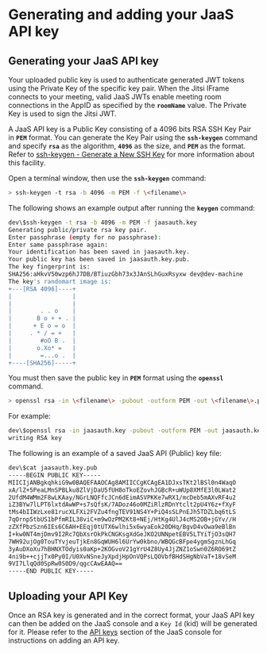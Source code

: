 # Generating and adding your JaaS API key

## Generating your JaaS API key

Your uploaded public key is used to authenticate generated JWT tokens using the Private Key of the specific key pair. When the Jitsi IFrame connects to your meeting, valid JaaS JWTs enable meeting room connections in the AppID as specified by the **`roomName`** value. The Private Key is used to sign the Jitsi JWT.

A JaaS API key is a Public Key consisting of a 4096 bits RSA SSH Key Pair in **`PEM`** format. You can generate the Key Pair using the **`ssh-keygen`** command and specify **`rsa`** as the algorithm, **`4096`** as the size, and **`PEM`** as the format. Refer to [ssh-keygen - Generate a New SSH Key](https://www.ssh.com/ssh/keygen/) for more information about this facility.

Open a terminal window, then use the **`ssh-keygen`** command:

```bash
> ssh-keygen -t rsa -b 4096 -m PEM -f \<filename\>

```

The following shows an example output after running the **`keygen`** command:

```bash
dev\$ssh-keygen -t rsa -b 4096 -m PEM -f jaasauth.key
Generating public/private rsa key pair.
Enter passphrase (empty for no passphrase): 
Enter same passphrase again: 
Your identification has been saved in jaasauth.key.
Your public key has been saved in jaasauth.key.pub.
The key fingerprint is:
SHA256:aHkvV50wzp6hJ7DB/BTiuzGbh73x3JAnSLhGuxRsyxw dev@dev-machine
The key's randomart image is:
+---[RSA 4096]----+
|                 |
|                 |
|        . . o    |
|       B o + + . |
|      + E o = o  |
|     . * / = +   |
|        #oO B .  |
|       o.Xo* =   |
|        =...o .  |
+----[SHA256]-----+

```

You must then save the public key in **`PEM`** format using the **`openssl`** command.

```bash
> openssl rsa -in \<filename\> -pubout -outform PEM -out \<filename\>.pub

```

For example:

```bash
dev\$openssl rsa -in jaasauth.key -pubout -outform PEM -out jaasauth.key.pub
writing RSA key

```

The following is an example of a saved JaaS API (Public) key file:

```bash
dev\$cat jaasauth.key.pub
-----BEGIN PUBLIC KEY-----
MIICIjANBgkqhkiG9w0BAQEFAAOCAg8AMIICCgKCAgEA1DJxsTKt2lBSl0n4WaqO
xA/lZ+5PeaLMnSPBLku8ZlVjDaU5fUH8oTkoEZovhJGBcR+uWUp8XMfE3l0LWat2
2UfdM4WMm2F8wLKAay/NGrLNQFfcJCn6dEimASVPKKe7wRX1/mcDeb5mAXvRF4u2
iZ3BYw7lLPT6lxtdAwWP+s7sQfsK/7ADoz46o0MZiRlzRDnYtclt2pU4Y6z+fXyF
tMs4bIIWzLxe81rucXLFXi2FVZu4fngTEV91NS4Y+PiQ4sSLPnEJh5TDZLbq6tLS
7qOrnp5tbUS1bPfmRIL38viC+m9wOzPM2Kt8+NEj/HtKg4UlJ4cMS2OB+jGYv//H
zZXfPbzSzn6IEs6C6AH+EEqj0tUTX6wlhi5x6wyaEok20DHq/BgvD4vOwa9eBlBn
I+kw0NT4mjDmv9I2Rc7QbXsrOkPkCNGKsgXdGeJKO2UNNpetEBV5LTYiTjO3sQH7
7WH92ujOg0TouTYvjeuTjkEn8GqWUH6l6UrYw0kbno/WBQGcBFpe4ygmSgznLhGq
3yAuDXoXu7hBHNXTOdyis0aKp+2KOGvoV21gYrU4Z8Uy4JjZNZ1oSwn0Z6RO69tZ
4ni9b++cjjTx0Py0I/U0XvNSneJyXpdjHpOnVQPsLQOVbfBHdSHgNbVaT+18vSeM
9VI7LlqQd0SpRw0S0D9/qgcCAwEAAQ==
-----END PUBLIC KEY-----

```

## Uploading your API Key

Once an RSA key is generated and in the correct format, your JaaS API key can then be added on the JaaS console and a `Key Id` (kid) will be generated for it. Please refer to the [API keys](/jaas/docs/jaas-console-api-keys#uploading-your-api-key) section of the JaaS console for instructions on adding an API key.
